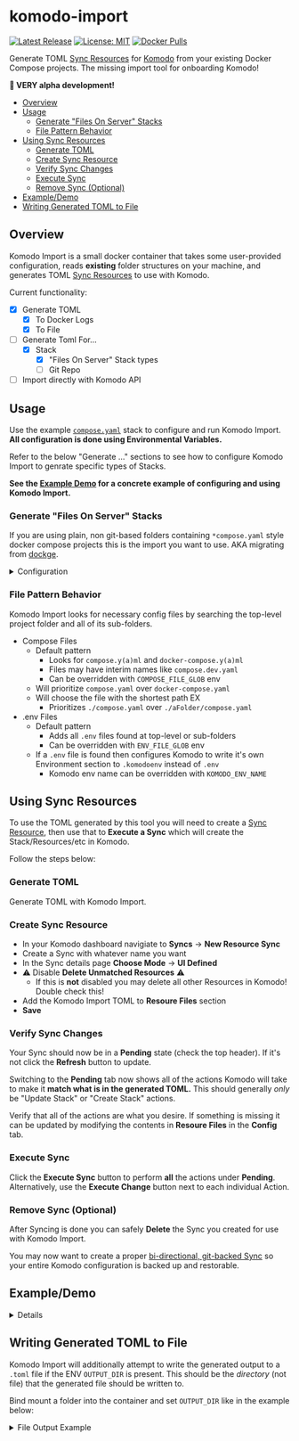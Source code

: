 # komodo-import <!-- omit from toc -->

[![Latest Release](https://img.shields.io/github/v/release/foxxmd/komodo-import)](https://github.com/FoxxMD/komodo-import/releases)
[![License: MIT](https://img.shields.io/badge/License-MIT-yellow.svg)](https://opensource.org/licenses/MIT)
[![Docker Pulls](https://img.shields.io/docker/pulls/foxxmd/komodo-import)](https://hub.docker.com/r/foxxmd/komodo-import)

Generate TOML [Sync Resources](https://komo.do/docs/sync-resources) for [Komodo](https://komo.do) from your existing Docker Compose projects. The missing import tool for onboarding Komodo!

**🚧 VERY alpha development!**

- [Overview](#overview)
- [Usage](#usage)
  - [Generate "Files On Server" Stacks](#generate-files-on-server-stacks)
  - [File Pattern Behavior](#file-pattern-behavior)
- [Using Sync Resources](#using-sync-resources)
  - [Generate TOML](#generate-toml)
  - [Create Sync Resource](#create-sync-resource)
  - [Verify Sync Changes](#verify-sync-changes)
  - [Execute Sync](#execute-sync)
  - [Remove Sync (Optional)](#remove-sync-optional)
- [Example/Demo](#exampledemo)
- [Writing Generated TOML to File](#writing-generated-toml-to-file)

## Overview

Komodo Import is a small docker container that takes some user-provided configuration, reads **existing** folder structures on your machine, and generates TOML [Sync Resources](https://komo.do/docs/sync-resources) to use with Komodo.

Current functionality:

* [x] Generate TOML
   * [x] To Docker Logs
   * [x] To File
* [ ] Generate Toml For...
  * [x] Stack
     * [x] "Files On Server" Stack types   
     * [ ] Git Repo
* [ ]  Import directly with Komodo API
  
## Usage

Use the example [`compose.yaml`](./compose.yaml) stack to configure and run Komodo Import. **All configuration is done using Environmental Variables.**

Refer to the below "Generate ..." sections to see how to configure Komodo Import to genrate specific types of Stacks.

**See the [Example Demo](#exampledemo) for a concrete example of configuring and using Komodo Import.**

### Generate "Files On Server" Stacks

If you are using plain, non git-based folders containing `*compose.yaml`  style docker compose projects this is the import you want to use. AKA migrating from [dockge](https://github.com/louislam/dockge).

<details>

<summary>Configuration</summary>



|            ENV            |   Required    | Default |                                                                        Description                                                                         |
|---------------------------|---------------|---------|------------------------------------------------------------------------------------------------------------------------------------------------------------|
| `SERVER_NAME`             | ☑️            |         | The name of the Komodo [Server](https://komo.do/docs/resources#server) where a Stack is located                                                            |
| `HOST_PARENT_PATH`        | ☑️            |         | The parent directory on the **host** where stack folders are located. Used for generating Stack Run Directory                                              |
| `COMPOSE_FILE_GLOB`       | -             |         | A [glob](https://github.com/isaacs/node-glob?tab=readme-ov-file#glob-primer) pattern to use for finding files for **Files Paths** in Stack config          |
| `ENV_FILE_GLOB`           | -             |         | A [glob](https://github.com/isaacs/node-glob?tab=readme-ov-file#glob-primer) pattern to use for finding files for **Additional Env Files** in Stack config |
| `KOMODO_ENV_NAME`         | `.komodoenv`  |         | If existing .env files are found then this name will be used for the .env that Komodo writes using its own Environment section                             |
| `IMAGE_REGISTRY_PROVIDER` | -             |         | Name of Image Registry to use                                                                                                                              |
| `IMAGE_REGISTRY_ACCOUNT`  | -             |         | Image Registry account to use                                                                                                                              |
| `POLL_FOR_UPDATE`         | -             | false   | Poll for newer images?                                                                                                                                     |
| `AUTO_UPDATE`             | -             | false   | Auto Update stack?                                                                                                                                         

</details>

### File Pattern Behavior

Komodo Import looks for necessary config files by searching the top-level project folder and all of its sub-folders.

* Compose Files
  * Default pattern
    * Looks for `compose.y(a)ml` and `docker-compose.y(a)ml` 
    * Files may have interim names like `compose.dev.yaml`
    * Can be overridden with `COMPOSE_FILE_GLOB` env
  * Will prioritize `compose.yaml` over `docker-compose.yaml`
  * Will choose the file with the shortest path EX
    * Prioritizes `./compose.yaml` over `./aFolder/compose.yaml`
* .env Files
  * Default pattern 
    * Adds all `.env` files found at top-level or sub-folders
    * Can be overridden with `ENV_FILE_GLOB` env
  * If a `.env` file is found then configures Komodo to write it's own Environment section to `.komodoenv` instead of `.env`
    * Komodo env name can be overridden with `KOMODO_ENV_NAME`

## Using Sync Resources

To use the TOML generated by this tool you will need to create a [Sync Resource](https://komo.do/docs/sync-resources), then use that to **Execute  a Sync** which will create the Stack/Resources/etc in Komodo.

Follow the steps below:

### Generate TOML

Generate TOML with Komodo Import.

### Create Sync Resource

* In your Komodo dashboard navigiate to **Syncs** -> **New Resource Sync**
* Create a Sync with whatever name you want
* In the Sync details page **Choose Mode** -> **UI Defined**
* ⚠️ Disable **Delete Unmatched Resources** ⚠️
  * If this is **not** disabled you may delete all other Resources in Komodo! Double check this!
* Add the Komodo Import TOML to **Resoure Files** section
* **Save**

### Verify Sync Changes

Your Sync should now be in a **Pending** state (check the top header). If it's not click the **Refresh** button to update.

Switching to the **Pending** tab now shows all of the actions Komodo will take to make it **match what is in the generated TOML.** This should generally *only* be "Update Stack" or "Create Stack" actions.

Verify that all of the actions are what you desire. If something is missing it can be updated by modifying the contents in **Resoure Files** in the **Config** tab.

### Execute Sync

Click the **Execute Sync** button to perform **all** the actions under **Pending**. Alternatively, use the **Execute Change** button next to each individual Action.

### Remove Sync (Optional)

After Syncing is done you can safely **Delete** the Sync you created for use with Komodo Import.

You may now want to create a proper [bi-directional, git-backed Sync](https://blog.foxxmd.dev/posts/migrating-to-komodo/#resource-sync) so your entire Komodo configuration is backed up and restorable.

## Example/Demo

<details>

* You have Komodo already setup
* You have installed [Periphery](https://komo.do/docs/connect-servers) on a machine
  * The Komodo Server name is `my-cool-server`
  * The machine is currently using dockge and has all of its compose projects located at `/home/myUser/homelab` like...
    * `/home/myUser/homelab/immich`
    * `/home/myUser/homelab/plex`
    * etc...

Using the [example `compose.yaml`](./compose.yaml) you modify it to fill in the required configuration:

```yaml
services:
  komodo-import:
    image: foxxmd/komodo-import:latest
    volumes:
      ## ParentDirectory:FILES_ON_SERVER_DIR
      - /home/myUser/homelab:/filesOnServer:ro
    environment:
      - TZ=America/New_York
      ## Komodo Server name to use for generated Stacks
      - SERVER_NAME=my-cool-server
      ## ParentDirectory on the host use as Stack Run Directory prefix
      - HOST_PARENT_PATH=/home/myUser/homelab
    restart: no
```

```shell
$ docker compose up
app is starting!
[2025-08-08 13:47:17.462 -0400] VERBOSE: [Init] Config Dir ENV: /config -> Resolved: /config
[2025-08-08 13:47:17.465 -0400] INFO   : [Init] Debug Mode: NO
[2025-08-08 13:47:17.476 -0400] INFO   : [App] Version: 0.1.0
[2025-08-08 13:47:17.477 -0400] INFO   : [App] Files On Server Dir ENV: /filesOnServer -> Resolved: /filesOnServer
[2025-08-08 13:47:17.479 -0400] INFO   : [App] [uptime_kuma] Found Stack 'uptime_kuma' at dir /filesOnServer/uptime_kuma
[2025-08-08 13:47:17.485 -0400] INFO   : [App] [uptime_kuma] Found 1 files matching compose pattern **/{compose,docker-compose}*.y?(a)ml:
compose.yaml
[2025-08-08 13:47:17.486 -0400] INFO   : [App] [uptime_kuma] Stack config complete
[2025-08-08 13:47:17.487 -0400] INFO   : [App] [immich] Found Stack 'immich' at dir /filesOnServer/immich
[2025-08-08 13:47:17.488 -0400] INFO   : [App] [immich] Found 1 files matching compose pattern **/{compose,docker-compose}*.y?(a)ml:
docker/docker-compose.yaml
[2025-08-08 13:47:17.489 -0400] INFO   : [App] [immich] Stack config complete
[2025-08-08 13:47:17.489 -0400] INFO   : [App] [plex] Found Stack 'plex' at dir /filesOnServer/plex
[2025-08-08 13:47:17.490 -0400] INFO   : [App] [plex] Found 1 files matching compose pattern **/{compose,docker-compose}*.y?(a)ml:
compose.yaml
[2025-08-08 13:47:17.491 -0400] INFO   : [App] [plex] Found 1 env files matching pattern **/.env:
.env
[2025-08-08 13:47:17.491 -0400] INFO   : [App] [plex] Using .komodoEnv for Komodo-written env file
[2025-08-08 13:47:17.492 -0400] INFO   : [App] [plex] Stack config complete
[2025-08-08 13:47:17.492 -0400] INFO   : [App] [homepage] Found Stack 'homepage' at dir /filesOnServer/homepage
[2025-08-08 13:47:17.493 -0400] INFO   : [App] [homepage] Found 3 files matching compose pattern **/{compose,docker-compose}*.y?(a)ml:
compose.yaml
docker-compose.yaml
docker/docker-compose.yaml
[2025-08-08 13:47:17.493 -0400] INFO   : [App] [homepage] Found 1 env files matching pattern **/.env:
.env
[2025-08-08 13:47:17.494 -0400] INFO   : [App] [homepage] Using .komodoEnv for Komodo-written env file
[2025-08-08 13:47:17.494 -0400] INFO   : [App] [homepage] Stack config complete
[2025-08-08 13:47:17.495 -0400] INFO   : [App] TOML:
[[stack]]
name = "uptime_kuma"

[stack.config]
server = "my-cool-server"
run_directory = "/home/myUser/homelab/uptime_kuma"
files_on_host = true
auto_update = false
poll_for_updates = false
file_paths = [ "compose.yaml" ]

[[stack]]
name = "immich"

[stack.config]
server = "my-cool-server"
run_directory = "/home/myUser/homelab/immich"
files_on_host = true
auto_update = false
poll_for_updates = false
file_paths = [ "docker/docker-compose.yaml" ]

[[stack]]
name = "plex"

[stack.config]
server = "my-cool-server"
run_directory = "/home/myUser/homelab/plex"
files_on_host = true
auto_update = false
poll_for_updates = false
file_paths = [ "compose.yaml" ]
env_file_path = ".komodoEnv"
additional_env_files = [ ".env" ]

[[stack]]
name = "homepage"

[stack.config]
server = "my-cool-server"
run_directory = "/home/myUser/homelab/homepage"
files_on_host = true
auto_update = false
poll_for_updates = false
file_paths = [ "compose.yaml" ]
env_file_path = ".komodoEnv"
additional_env_files = [ ".env" ]
[2025-08-08 13:47:17.496 -0400] INFO   : [App] Done!
```

Copy everything after `[2025-08-08 13:47:17.495 -0400] INFO   : [App] TOML:` up until the next timestamp -- this is the contents used in the [**Using Sync Resources**](#using-sync-resources) section.

**TIP**

Use

```
docker compose logs --no-log-prefix
```

after running Komodo Import to get output without the service name prefix, makes getting clear TOML output easier.

</details>

## Writing Generated TOML to File

Komodo Import will additionally attempt to write the generated output to a `.toml` file if the ENV `OUTPUT_DIR` is present. This should be the *directory* (not file) that the generated file should be written to.

Bind mount a folder into the container and set `OUTPUT_DIR` like in the example below:

<details>

<summary>File Output Example</summary>

```yaml
services:
  komodo-import:
  # ...
    environment:
      # ...
      - OUTPUT_DIR=/output
    volumes:
      # ...
      - /my/host/folder:/output
```

</details>